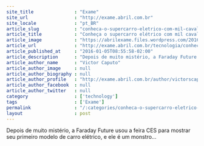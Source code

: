 ```yaml
---
site_title               : "Exame"
site_url                 : "http://exame.abril.com.br"
site_locale              : "pt_BR"
article_slug             : "conheca-o-supercarro-eletrico-com-mil-cavalos-de-potencia"
article_title            : "Conheça o supercarro elétrico com mil cavalos de potência"
article_image            : "https://abrilexame.files.wordpress.com/2016/09/size_960_16_9_ff.jpg?quality=70&strip=all&w=960"
article_url              : "http://exame.abril.com.br/tecnologia/conheca-o-supercarro-eletrico-com-mil-cavalos-de-potencia/"
article_published_at     : "2016-01-05T08:55:58-02:00"
article_description      : "Depois de muito mistério, a Faraday Future usou a feira CES para mostrar seu primeiro modelo de carro elétrico, e ele é um monstro..."
article_author_name      : "Victor Caputo"
article_author_image     : null
article_author_biography : null
article_author_profile   : "http://exame.abril.com.br/author/victorscaputo/"
article_author_facebook  : null
article_author_twitter   : null
category                 : ['technology']
tags                     : ['Exame']
permalink                : "/:categories/conheca-o-supercarro-eletrico-com-mil-cavalos-de-potencia/"
layout                   : post
---
```


Depois de muito mistério, a Faraday Future usou a feira CES para mostrar seu primeiro modelo de carro elétrico, e ele é um monstro...
